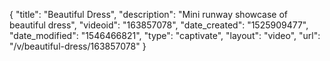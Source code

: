 {
    "title": "Beautiful Dress",
    "description": "Mini runway showcase of beautiful dress",
    "videoid": "163857078",
    "date_created": "1525909477",
    "date_modified": "1546466821",
    "type": "captivate",
    "layout": "video",
    "url": "\/v\/beautiful-dress\/163857078"
}